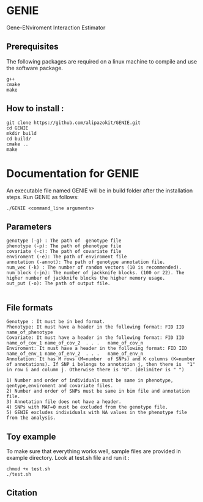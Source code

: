 # GENIE
Gene-ENviroment Interaction Estimator



## Prerequisites
The following packages are required on a linux machine to compile and use the software package.
```
g++
cmake
make
```

## How to install :

```
git clone https://github.com/alipazokit/GENIE.git
cd GENIE
mkdir build
cd build/
cmake ..
make
```

# Documentation for GENIE
An executable file named GENIE will be in build folder after the installation steps. Run GENIE as follows:
 ```
 ./GENIE <command_line arguments>
```
## Parameters

```
genotype (-g) : The path of  genotype file
phenotype (-p): The path of phenotype file
covariate (-c): The path of covariate file
enviroment (-e): The path of enviroment file
annotation (-annot): The path of genotype annotation file.
num_vec (-k) : The number of random vectors (10 is recommended). 
num_block (-jn): The number of jackknife blocks. (100 or 22). The higher number of jackknife blocks the higher memory usage.
out_put (-o): The path of output file.


```
## File formats
```
Genotype : It must be in bed format.
Phenotype: It must have a header in the following format: FID IID name_of_phenotype
Covariate: It must have a header in the following format: FID IID name_of_cov_1 name_of_cov_2  . . .   name_of_cov_n
Enviroment: It must have a header in the following format: FID IID name_of_env_1 name_of_env_2  . . .   name_of_env_n
Annotation: It has M rows (M=number  of SNPs) and K columns (K=number of annotations). If SNP i belongs to annotation j, then there is  "1" in row i and column j. Otherwise there is "0". (delimiter is " ")

1) Number and order of individuals must be same in phenotype, gentype,enviroment and covariate files.
2) Number and order of SNPs must be same in bim file and annotation file.
3) Annotation file does not have a header. 
4) SNPs with MAF=0 must be excluded from the genotype file.
5) GENIE excludes individuals with NA values in the phenotype file from the analysis.
```
## Toy example 
To make sure that everything works well, sample files are provided in example directory. Look at test.sh file and run it  :
```
chmod +x test.sh
./test.sh
```

## Citation
```
```


